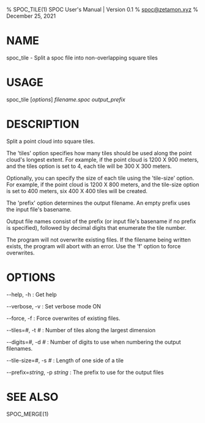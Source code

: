 % SPOC_TILE(1) SPOC User's Manual | Version 0.1
% spoc@zetamon.xyz
% December 25, 2021

# NAME

spoc_tile - Split a spoc file into non-overlapping square tiles

# USAGE

spoc_tile [*options*] *filename.spoc* *output_prefix*

# DESCRIPTION

Split a point cloud into square tiles.

The 'tiles' option specifies how many tiles should be used along the
point cloud's longest extent. For example, if the point cloud is 1200 X
900 meters, and the tiles option is set to 4, each tile will be 300 X
300 meters.

Optionally, you can specify the size of each tile using the 'tile-size'
option. For example, if the point cloud is 1200 X 800 meters, and the
tile-size option is set to 400 meters, six 400 X 400 tiles will be created.

The 'prefix' option determines the output filename. An empty prefix
uses the input file's basename.

Output file names consist of the prefix (or input file's basename if no
prefix is specified), followed by decimal digits that enumerate the tile
number.

The program will not overwrite existing files. If the filename being
written exists, the program will abort with an error. Use the 'f' option
to force overwrites.

# OPTIONS

--help, -h
:   Get help

--verbose, -v
:   Set verbose mode ON

--force, -f
:   Force overwrites of existing files.

--tiles=*#*, -t *#*
:   Number of tiles along the largest dimension

--digits=*#*, -d *#*
:   Number of digits to use when numbering the output filenames.

--tile-size=*#*, -s *#*
:   Length of one side of a tile

--prefix=*string*, -p *string*
:   The prefix to use for the output files

# SEE ALSO

SPOC_MERGE(1)
